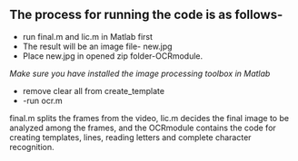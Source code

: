 ## The process for running the code is as follows- ##

- run final.m and lic.m in Matlab first
- The result will be an image file- new.jpg
- Place new.jpg in opened zip folder-OCRmodule.

*Make sure you have installed the image processing toolbox in Matlab*

- remove clear all from create_template
- -run ocr.m

final.m splits the frames from the video, lic.m decides the final image to be analyzed among the frames, and the OCRmodule contains the code for creating templates, lines, reading letters and complete character recognition.
